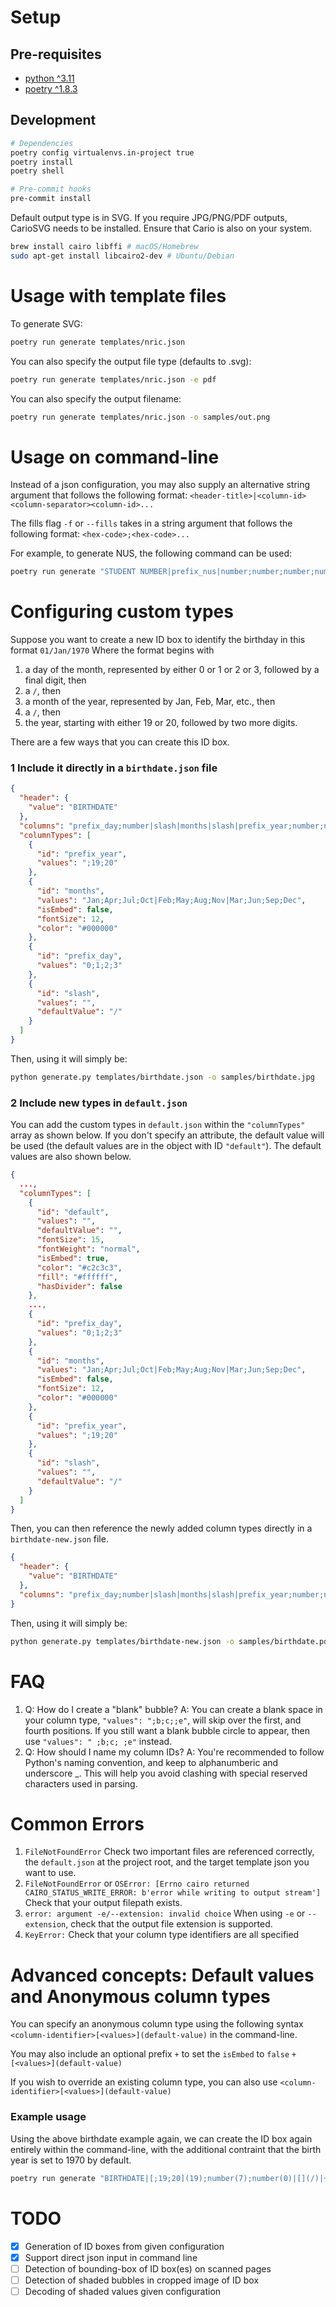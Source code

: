 # Setup

## Pre-requisites

- [python ^3.11](https://www.python.org/)
- [poetry ^1.8.3](https://python-poetry.org/docs/)

## Development

```sh
# Dependencies
poetry config virtualenvs.in-project true
poetry install
poetry shell

# Pre-commit hooks
pre-commit install
```

Default output type is in SVG. If you require JPG/PNG/PDF outputs, CarioSVG needs to be installed.
Ensure that Cario is also on your system.

```sh
brew install cairo libffi # macOS/Homebrew
sudo apt-get install libcairo2-dev # Ubuntu/Debian
```

# Usage with template files

To generate SVG:

```sh
poetry run generate templates/nric.json
```

You can also specify the output file type (defaults to .svg):

```sh
poetry run generate templates/nric.json -e pdf
```

You can also specify the output filename:

```sh
poetry run generate templates/nric.json -o samples/out.png
```

# Usage on command-line

Instead of a json configuration, you may also supply an alternative string argument that follows the following format:
`<header-title>|<column-id><column-separator><column-id>...`

The fills flag `-f` or `--fills` takes in a string argument that follows the following format:
`<hex-code>;<hex-code>...`

For example, to generate NUS, the following command can be used:

```sh
poetry run generate "STUDENT NUMBER|prefix_nus|number;number;number;number;number;number;number|postfix_nus" -f "#ffffff;#ebf3ff" -o samples/nus.png
```

# Configuring custom types

Suppose you want to create a new ID box to identify the birthday in this format `01/Jan/1970`
Where the format begins with

1. a day of the month, represented by either 0 or 1 or 2 or 3, followed by a final digit, then
2. a `/`, then
3. a month of the year, represented by Jan, Feb, Mar, etc., then
4. a `/`, then
5. the year, starting with either 19 or 20, followed by two more digits.

There are a few ways that you can create this ID box.

### 1 Include it directly in a `birthdate.json` file

```json
{
  "header": {
    "value": "BIRTHDATE"
  },
  "columns": "prefix_day;number|slash|months|slash|prefix_year;number;number",
  "columnTypes": [
    {
      "id": "prefix_year",
      "values": ";19;20"
    },
    {
      "id": "months",
      "values": "Jan;Apr;Jul;Oct|Feb;May;Aug;Nov|Mar;Jun;Sep;Dec",
      "isEmbed": false,
      "fontSize": 12,
      "color": "#000000"
    },
    {
      "id": "prefix_day",
      "values": "0;1;2;3"
    },
    {
      "id": "slash",
      "values": "",
      "defaultValue": "/"
    }
  ]
}
```

Then, using it will simply be:

```sh
python generate.py templates/birthdate.json -o samples/birthdate.jpg
```

### 2 Include new types in `default.json`

You can add the custom types in `default.json` within the `"columnTypes"` array as shown below. If you don't specify an attribute, the default value will be used (the default values are in the object with ID `"default"`). The default values are also shown below.

```json
{
  ...,
  "columnTypes": [
    {
      "id": "default",
      "values": "",
      "defaultValue": "",
      "fontSize": 15,
      "fontWeight": "normal",
      "isEmbed": true,
      "color": "#c2c3c3",
      "fill": "#ffffff",
      "hasDivider": false
    },
    ...,
    {
      "id": "prefix_day",
      "values": "0;1;2;3"
    },
    {
      "id": "months",
      "values": "Jan;Apr;Jul;Oct|Feb;May;Aug;Nov|Mar;Jun;Sep;Dec",
      "isEmbed": false,
      "fontSize": 12,
      "color": "#000000"
    },
    {
      "id": "prefix_year",
      "values": ";19;20"
    },
    {
      "id": "slash",
      "values": "",
      "defaultValue": "/"
    }
  ]
}
```

Then, you can then reference the newly added column types directly in a `birthdate-new.json` file.

```json
{
  "header": {
    "value": "BIRTHDATE"
  },
  "columns": "prefix_day;number|slash|months|slash|prefix_year;number;number"
}
```

Then, using it will simply be:

```sh
python generate.py templates/birthdate-new.json -o samples/birthdate.pdf
```

# FAQ

1. Q: How do I create a "blank" bubble?
   A: You can create a blank space in your column type, `"values": ";b;c;;e"`, will skip over the first, and fourth positions. If you still want a blank bubble circle to appear, then use `"values": " ;b;c; ;e"` instead.
2. Q: How should I name my column IDs?
   A: You're recommended to follow Python's naming convention, and keep to alphanumberic and underscore \_. This will help you avoid clashing with special reserved characters used in parsing.

# Common Errors

1. `FileNotFoundError`
   Check two important files are referenced correctly, the `default.json` at the project root, and the target template json you want to use.
2. `FileNotFoundError` or `OSError: [Errno cairo returned CAIRO_STATUS_WRITE_ERROR: b'error while writing to output stream']`
   Check that your output filepath exists.
3. `error: argument -e/--extension: invalid choice`
   When using `-e` or `--extension`, check that the output file extension is supported.
4. `KeyError:`
   Check that your column type identifiers are all specified

# Advanced concepts: Default values and Anonymous column types

You can specify an anonymous column type using the following syntax
`<column-identifier>[<values>](default-value)`
in the command-line.

You may also include an optional prefix `+` to set the `isEmbed` to `false`
`+[<values>](default-value)`

If you wish to override an existing column type, you can also use
`<column-identifier>[<values>](default-value)`

### Example usage

Using the above birthdate example again, we can create the ID box again entirely within the command-line, with the additional contraint that the birth year is set to 1970 by default.

```sh
poetry run generate "BIRTHDATE|[;19;20](19);number(7);number(0)|[](/)|+[Jan;Apr;Jul;Oct|Feb;May;Aug;Nov|Mar;Jun;Sep;Dec]|[](/)|[0;1;2;3];number" -o samples/birthdate.jpg
```

# TODO

- [x] Generation of ID boxes from given configuration
- [x] Support direct json input in command line
- [ ] Detection of bounding-box of ID box(es) on scanned pages
- [ ] Detection of shaded bubbles in cropped image of ID box
- [ ] Decoding of shaded values given configuration
